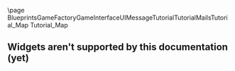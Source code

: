 \page BlueprintsGameFactoryGameInterfaceUIMessageTutorialTutorialMailsTutorial_Map Tutorial_Map
## Widgets aren't supported by this documentation (yet)
